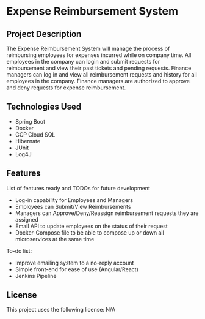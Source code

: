 # Expense Reimbursement System

## Project Description

The Expense Reimbursement System will manage the process of reimbursing employees for expenses incurred while on company time. All employees in the company can login and submit requests for reimbursement and view their past tickets and pending requests. Finance managers can log in and view all reimbursement requests and history for all employees in the company. Finance managers are authorized to approve and deny requests for expense reimbursement.

## Technologies Used

* Spring Boot
* Docker
* GCP Cloud SQL
* Hibernate
* JUnit
* Log4J

## Features

List of features ready and TODOs for future development
* Log-in capability for Employees and Managers
* Employees can Submit/View Reimbursements
* Managers can Approve/Deny/Reassign reimbursement requests they are assigned
* Email API to update employees on the status of their request
* Docker-Compose file to be able to compose up or down all microservices at the same time

To-do list:
* Improve emailing system to a no-reply account
* Simple front-end for ease of use (Angular/React)
* Jenkins Pipeline

## License

This project uses the following license: N/A
